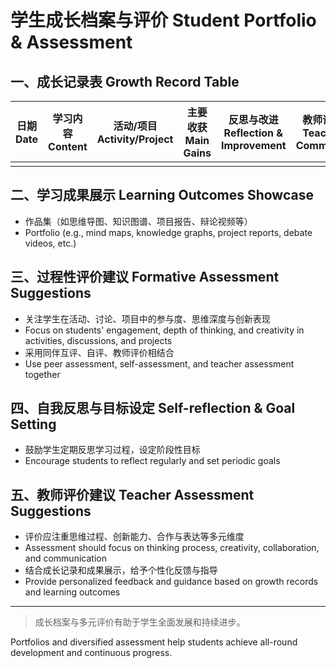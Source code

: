 # 学生成长档案与评价 Student Portfolio & Assessment

## 一、成长记录表 Growth Record Table

| 日期 Date | 学习内容 Content | 活动/项目 Activity/Project | 主要收获 Main Gains | 反思与改进 Reflection & Improvement | 教师评价 Teacher Comments |
|-----------|----------------|--------------------------|--------------------|-------------------------------|--------------------------|
|           |                |                          |                    |                               |                          |

## 二、学习成果展示 Learning Outcomes Showcase

- 作品集（如思维导图、知识图谱、项目报告、辩论视频等）
- Portfolio (e.g., mind maps, knowledge graphs, project reports, debate videos, etc.)

## 三、过程性评价建议 Formative Assessment Suggestions

- 关注学生在活动、讨论、项目中的参与度、思维深度与创新表现
- Focus on students' engagement, depth of thinking, and creativity in activities, discussions, and projects
- 采用同伴互评、自评、教师评价相结合
- Use peer assessment, self-assessment, and teacher assessment together

## 四、自我反思与目标设定 Self-reflection & Goal Setting

- 鼓励学生定期反思学习过程，设定阶段性目标
- Encourage students to reflect regularly and set periodic goals

## 五、教师评价建议 Teacher Assessment Suggestions

- 评价应注重思维过程、创新能力、合作与表达等多元维度
- Assessment should focus on thinking process, creativity, collaboration, and communication
- 结合成长记录和成果展示，给予个性化反馈与指导
- Provide personalized feedback and guidance based on growth records and learning outcomes

---

> 成长档案与多元评价有助于学生全面发展和持续进步。

Portfolios and diversified assessment help students achieve all-round development and continuous progress.
